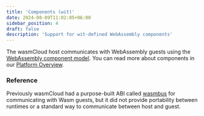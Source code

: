 ```yaml
---
title: 'Components (wit)'
date: 2024-08-09T11:02:05+06:00
sidebar_position: 4
draft: false
description: 'Support for wit-defined WebAssembly components'
---
```


The wasmCloud host communicates with WebAssembly guests using the [WebAssembly component model](https://github.com/WebAssembly/component-model). You can read more about components in our [Platform Overview](https://wasmcloud.com/docs/concepts/components).

### Reference

Previously wasmCloud had a purpose-built ABI called [wasmbus](https://wasmcloud.com/docs/0.82/hosts/abis/wasmbus/) for communicating with Wasm guests, but it did not provide portability between runtimes or a standard way to communicate between host and guest.
